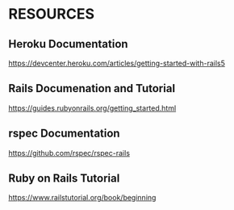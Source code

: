 # RESOURCES

## Heroku Documentation
https://devcenter.heroku.com/articles/getting-started-with-rails5

## Rails Documenation and Tutorial
https://guides.rubyonrails.org/getting_started.html

## rspec Documentation
https://github.com/rspec/rspec-rails


## Ruby on Rails Tutorial
https://www.railstutorial.org/book/beginning